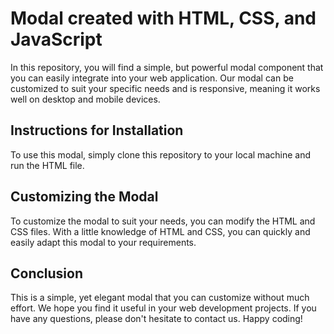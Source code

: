 # Modal created with HTML, CSS, and JavaScript

In this repository, you will find a simple, but powerful modal component that you can easily integrate into your web application. Our modal can be customized to suit your specific needs and is responsive, meaning it works well on desktop and mobile devices.

## Instructions for Installation

To use this modal, simply clone this repository to your local machine and run the HTML file.

## Customizing the Modal

To customize the modal to suit your needs, you can modify the HTML and CSS files. With a little knowledge of HTML and CSS, you can quickly and easily adapt this modal to your requirements.

## Conclusion

This is a simple, yet elegant modal that you can customize without much effort. We hope you find it useful in your web development projects. If you have any questions, please don't hesitate to contact us. Happy coding!
